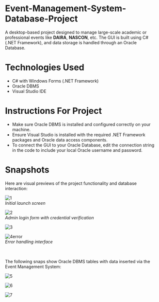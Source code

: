 # Event-Management-System-Database-Project

A desktop-based project designed to manage large-scale academic or professional events like **DAIRA**, **NASCON**, etc. The GUI is built using C# (.NET Framework), and data storage is handled through an Oracle Database.

# Technologies Used
- C# with Windows Forms (.NET Framework)
- Oracle DBMS
- Visual Studio IDE

# Instructions For Project
- Make sure Oracle DBMS is installed and configured correctly on your machine.
- Ensure Visual Studio is installed with the required .NET Framework packages and Oracle data access components.
- To connect the GUI to your Oracle Database, edit the connection string in the code to include your local Oracle username and password.

# Snapshots
Here are visual previews of the project functionality and database interaction:

![1](https://github.com/abdullahliaquat/Event-Management-System-Database-Project/assets/158195837/7a5f5d7e-b096-4332-9d12-b7a2043e1c92) <br> *Initial launch screen*

![2](https://github.com/abdullahliaquat/Event-Management-System-Database-Project/assets/158195837/b0526782-b33a-452b-adce-b9595af2a20b) <br> *Admin login form with credential verification*

![3](https://github.com/abdullahliaquat/Event-Management-System-Database-Project/assets/158195837/855e7429-6ab4-4941-80cc-48d1d9c775e0)

![4error](https://github.com/abdullahliaquat/Event-Management-System-Database-Project/assets/158195837/ed09e9e2-bcb0-4e79-8d78-80e5b90bb174) <br> *Error handling interface*

<br><br>The following snaps show Oracle DBMS tables with data inserted via the Event Management System:

![5](https://github.com/abdullahliaquat/Event-Management-System-Database-Project/assets/158195837/453ab843-3ae8-45c6-ab41-8ee110c62033)

![6](https://github.com/abdullahliaquat/Event-Management-System-Database-Project/assets/158195837/0703f5f5-d6a8-42ee-915e-8d7de3788fb0)

![7](https://github.com/abdullahliaquat/Event-Management-System-Database-Project/assets/158195837/fd180ce2-27eb-4868-9e22-1e41eb7e03c7)
